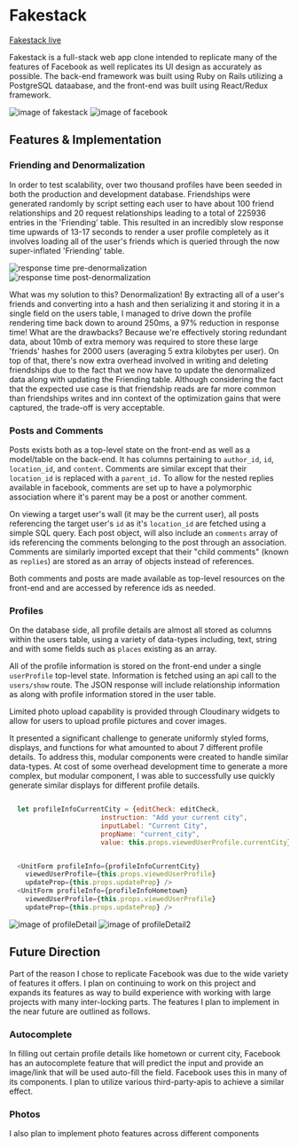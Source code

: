 # Fakestack

[Fakestack live][heroku]

[heroku]: http://www.fakestack.us/

Fakestack is a full-stack web app clone intended to replicate many of the features of Facebook as well replicates its UI design as accurately as possible. The back-end framework was built using Ruby on Rails utilizing a PostgreSQL dataabase, and the front-end was built using React/Redux framework.

![image of fakestack](docs/images/FBScreenshot.png)
![image of facebook](docs/images/FSScreenShot.png)

## Features & Implementation  

### Friending and Denormalization

  In order to test scalability, over two thousand profiles have been seeded in both the production and development database. Friendships were generated randomly by script setting each user to have about 100 friend relationships and 20 request relationships leading to a total of 225936 entries in the 'Friending' table. This resulted in an incredibly slow response time upwards of 13-17 seconds to render a user profile completely as it involves loading all of the user's friends which is queried through the now super-inflated 'Friending' table.

  ![response time pre-denormalization](docs/images/pre-denormalization.png)
  ![response time post-denormalization](docs/images/post-denormalization.png)


  What was my solution to this? Denormalization! By extracting all of a user's friends and converting into a hash and then serializing it and storing it in a single field on the users table, I managed to drive down the profile rendering time back down to around 250ms, a 97% reduction in response time! What are the drawbacks? Because we're effectively storing redundant data, about 10mb of extra memory was required to store these large 'friends' hashes for 2000 users (averaging 5 extra kilobytes per user). On top of that, there's now extra overhead involved in writing and deleting friendships due to the fact that we now have to update the denormalized data along with updating the Friending table. Although considering the fact that the expected use case is that friendship reads are far more common than friendships writes and inn context of the optimization gains that were captured, the trade-off is very acceptable.


### Posts and Comments

  Posts exists both as a top-level state on the front-end as well as a model/table on the back-end. It has columns pertaining to `author_id`, `id`, `location_id`, and `content`. Comments are similar except that their `location_id` is replaced with a `parent_id.` To allow for the nested replies available in facebook, comments are set up to have a polymorphic association where it's parent may be a post or another comment.

  On viewing a target user's wall (it may be the current user), all posts referencing the target user's `id` as it's `location_id` are fetched using a simple SQL query. Each post object, will also include an `comments` array of ids referencing the comments belonging to the post through an association. Comments are similarly imported except that their "child comments" (known as `replies`) are stored as an array of objects instead of references.

  Both comments and posts are made available as top-level resources on the front-end and are accessed by reference ids as needed.

### Profiles

  On the database side, all profile details are almost all stored as columns within the users table, using a variety of data-types including, text, string and with some fields such as `places` existing as an array.

  All of the profile information is stored on the front-end under a single `userProfile` top-level state. Information is fetched using an api call to the `users/show` route. The JSON response will include relationship information as along with profile information stored in the user table.

  Limited photo upload capability is provided through Cloudinary widgets to allow for users to upload profile pictures and cover images.

  It presented a significant challenge to generate uniformly styled forms, displays, and functions for what amounted to about 7 different profile details. To address this, modular components were created to handle similar data-types. At cost of some overhead development time to generate a more complex, but modular component, I was able to successfully use quickly generate similar displays for different profile details.

```Javascript

  let profileInfoCurrentCity = {editCheck: editCheck,
                       instruction: "Add your current city",
                       inputLabel: "Current City",
                       propName: "current_city",
                       value: this.props.viewedUserProfile.currentCity}


  <UnitForm profileInfo={profileInfoCurrentCity}
    viewedUserProfile={this.props.viewedUserProfile}
    updateProp={this.props.updateProp} />
  <UnitForm profileInfo={profileInfoHometown}
    viewedUserProfile={this.props.viewedUserProfile}
    updateProp={this.props.updateProp} />
  ```


![image of profileDetail](docs/images/Profile-Details-Modular-Form.png)
![image of profileDetail2](docs/images/Profile-Details-Modular-Form2.png)


## Future Direction

Part of the reason I chose to replicate Facebook was due to the wide variety of features it offers. I plan on continuing to work on this project and expands its features as way to build experience with working with large projects with many inter-locking parts. The features I plan to implement in the near future are outlined as follows.

### Autocomplete

In filling out certain profile details like hometown or current city, Facebook has an autocomplete feature that will predict the input and provide an image/link that will be used auto-fill the field. Facebook uses this in many of its components. I plan to utilize various third-party-apis to achieve a similar effect.

### Photos

I also plan to implement photo features across different components
